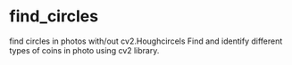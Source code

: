# find_circles
find circles in photos with/out cv2.Houghcircels
Find and identify different types of coins in photo using cv2 library.
